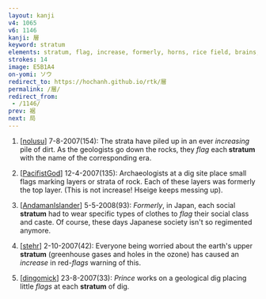 ```yaml
---
layout: kanji
v4: 1065
v6: 1146
kanji: 層
keyword: stratum
elements: stratum, flag, increase, formerly, horns, rice field, brains, sun, day
strokes: 14
image: E5B1A4
on-yomi: ソウ
redirect_to: https://hochanh.github.io/rtk/層
permalink: /層/
redirect_from:
 - /1146/
prev: 裾
next: 局
---
```


1) [<a href="http://kanji.koohii.com/profile/nolusu">nolusu</a>] 7-8-2007(154): The strata have piled up in an ever <em>increasing</em> pile of dirt. As the geologists go down the rocks, they <em>flag</em> each<strong> stratum</strong> with the name of the corresponding era.

2) [<a href="http://kanji.koohii.com/profile/PacifistGod">PacifistGod</a>] 12-4-2007(135): Archaeologists at a dig site place small flags marking layers or strata of rock. Each of these layers was formerly the top layer. (This is not increase! Hseige keeps messing up).

3) [<a href="http://kanji.koohii.com/profile/AndamanIslander">AndamanIslander</a>] 5-5-2008(93): <em>Formerly</em>, in Japan, each social<strong> stratum</strong> had to wear specific types of clothes to <em>flag</em> their social class and caste. Of course, these days Japanese society isn&#039;t so regimented anymore.

4) [<a href="http://kanji.koohii.com/profile/stehr">stehr</a>] 2-10-2007(42): Everyone being worried about the earth&#039;s upper<strong> stratum</strong> (greenhouse gases and holes in the ozone) has caused an <em>increase</em> in red-<em>flags</em> warning of this.

5) [<a href="http://kanji.koohii.com/profile/dingomick">dingomick</a>] 23-8-2007(33): <em>Prince</em> works on a geological dig placing little <em>flags</em> at each <strong>stratum</strong> of dig.

